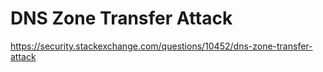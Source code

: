 # DNS Zone Transfer Attack



https://security.stackexchange.com/questions/10452/dns-zone-transfer-attack